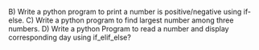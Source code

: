 B) Write a python program to print a number is positive/negative using if-else.
C) Write a python program to find largest number among three numbers.
D) Write a python Program to read a number and display corresponding day using if_elif_else?